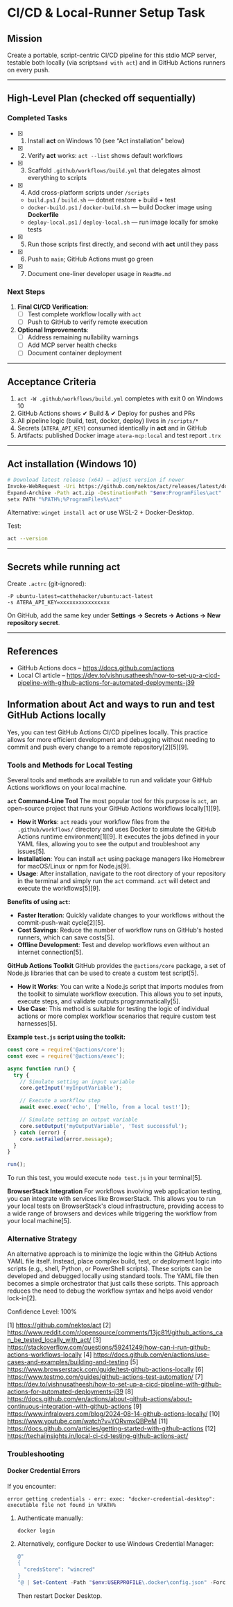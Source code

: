 # CI/CD & Local-Runner Setup Task

## Mission
Create a portable, script-centric CI/CD pipeline for this stdio MCP server,
testable both locally (via scripts`and with act`) and in GitHub Actions runners on every push.

---

## High-Level Plan (checked off sequentially)

### Completed Tasks
- [x] 1. Install **act** on Windows 10 (see “Act installation” below)  
- [x] 2. Verify **act** works: `act --list` shows default workflows  
- [x] 3. Scaffold `.github/workflows/build.yml` that delegates almost everything to scripts  
- [x] 4. Add cross-platform scripts under `/scripts`  
  - `build.ps1` / `build.sh` — dotnet restore + build + test  
  - `docker-build.ps1` / `docker-build.sh` — build Docker image using **Dockerfile**  
  - `deploy-local.ps1` / `deploy-local.sh` — run image locally for smoke tests  
- [x] 5. Run those scripts first directly, and second with **act** until they pass  
- [x] 6. Push to `main`; GitHub Actions must go green  
- [x] 7. Document one-liner developer usage in `ReadMe.md`

### Next Steps
1. **Final CI/CD Verification**:
   - [ ] Test complete workflow locally with `act`
   - [ ] Push to GitHub to verify remote execution

2. **Optional Improvements**:
   - [ ] Address remaining nullability warnings
   - [ ] Add MCP server health checks
   - [ ] Document container deployment

---

## Acceptance Criteria

1. `act -W .github/workflows/build.yml` completes with exit 0 on Windows 10  
2. GitHub Actions shows ✔ Build & ✔ Deploy for pushes and PRs  
3. All pipeline logic (build, test, docker, deploy) lives in `/scripts/*`  
4. Secrets (`ATERA_API_KEY`) consumed identically in **act** and in GitHub  
5. Artifacts: published Docker image `atera-mcp:local` and test report `.trx`

---

## Act installation (Windows 10)

```bash
# Download latest release (x64) – adjust version if newer
Invoke-WebRequest -Uri https://github.com/nektos/act/releases/latest/download/act_Windows_x86_64.zip -OutFile act.zip
Expand-Archive -Path act.zip -DestinationPath "$env:ProgramFiles\act"
setx PATH "%PATH%;%ProgramFiles%\act"
```

Alternative: `winget install act` or use WSL-2 + Docker-Desktop.

Test:

```bash
act --version
```

---

## Secrets while running **act**

Create `.actrc` (git-ignored):

```
-P ubuntu-latest=catthehacker/ubuntu:act-latest
-s ATERA_API_KEY=xxxxxxxxxxxxxxxx
```

On GitHub, add the same key under **Settings → Secrets → Actions → New repository secret**.

---

## References

* GitHub Actions docs – https://docs.github.com/actions  
* Local CI article – https://dev.to/vishnusatheesh/how-to-set-up-a-cicd-pipeline-with-github-actions-for-automated-deployments-j39


## Information about Act and ways to run and test GitHub Actions locally
Yes, you can test GitHub Actions CI/CD pipelines locally. This practice allows for more efficient development and debugging without needing to commit and push every change to a remote repository[2][5][9].

### Tools and Methods for Local Testing

Several tools and methods are available to run and validate your GitHub Actions workflows on your local machine.

**`act` Command-Line Tool**
The most popular tool for this purpose is `act`, an open-source project that runs your GitHub Actions workflows locally[1][9].

*   **How it Works**: `act` reads your workflow files from the `.github/workflows/` directory and uses Docker to simulate the GitHub Actions runtime environment[1][9]. It executes the jobs defined in your YAML files, allowing you to see the output and troubleshoot any issues[5].
*   **Installation**: You can install `act` using package managers like Homebrew for macOS/Linux or npm for Node.js[9].
*   **Usage**: After installation, navigate to the root directory of your repository in the terminal and simply run the `act` command. `act` will detect and execute the workflows[5][9].

**Benefits of using `act`:**
*   **Faster Iteration**: Quickly validate changes to your workflows without the commit-push-wait cycle[2][5].
*   **Cost Savings**: Reduce the number of workflow runs on GitHub's hosted runners, which can save costs[5].
*   **Offline Development**: Test and develop workflows even without an internet connection[5].

**GitHub Actions Toolkit**
GitHub provides the `@actions/core` package, a set of Node.js libraries that can be used to create a custom test script[5].

*   **How it Works**: You can write a Node.js script that imports modules from the toolkit to simulate workflow execution. This allows you to set inputs, execute steps, and validate outputs programmatically[5].
*   **Use Case**: This method is suitable for testing the logic of individual actions or more complex workflow scenarios that require custom test harnesses[5].

**Example `test.js` script using the toolkit:**
```javascript
const core = require('@actions/core');
const exec = require('@actions/exec');

async function run() {
  try {
    // Simulate setting an input variable
    core.getInput('myInputVariable');

    // Execute a workflow step
    await exec.exec('echo', ['Hello, from a local test!']);

    // Simulate setting an output variable
    core.setOutput('myOutputVariable', 'Test successful');
  } catch (error) {
    core.setFailed(error.message);
  }
}

run();
```
To run this test, you would execute `node test.js` in your terminal[5].

**BrowserStack Integration**
For workflows involving web application testing, you can integrate with services like BrowserStack. This allows you to run your local tests on BrowserStack's cloud infrastructure, providing access to a wide range of browsers and devices while triggering the workflow from your local machine[5].

### Alternative Strategy

An alternative approach is to minimize the logic within the GitHub Actions YAML file itself. Instead, place complex build, test, or deployment logic into scripts (e.g., shell, Python, or PowerShell scripts). These scripts can be developed and debugged locally using standard tools. The YAML file then becomes a simple orchestrator that just calls these scripts. This approach reduces the need to debug the workflow syntax and helps avoid vendor lock-in[2].

Confidence Level: 100%

[1] https://github.com/nektos/act
[2] https://www.reddit.com/r/opensource/comments/13jc81f/github_actions_can_be_tested_locally_with_act/
[3] https://stackoverflow.com/questions/59241249/how-can-i-run-github-actions-workflows-locally
[4] https://docs.github.com/en/actions/use-cases-and-examples/building-and-testing
[5] https://www.browserstack.com/guide/test-github-actions-locally
[6] https://www.testmo.com/guides/github-actions-test-automation/
[7] https://dev.to/vishnusatheesh/how-to-set-up-a-cicd-pipeline-with-github-actions-for-automated-deployments-j39
[8] https://docs.github.com/en/actions/about-github-actions/about-continuous-integration-with-github-actions
[9] https://www.infralovers.com/blog/2024-08-14-github-actions-locally/
[10] https://www.youtube.com/watch?v=YORvmxQBPeM
[11] https://docs.github.com/articles/getting-started-with-github-actions
[12] https://techaiinsights.in/local-ci-cd-testing-github-actions-act/

### Troubleshooting

#### Docker Credential Errors
If you encounter:
```
error getting credentials - err: exec: "docker-credential-desktop": executable file not found in %PATH%
```

1. Authenticate manually:
   ```powershell
   docker login
   ```
   
2. Alternatively, configure Docker to use Windows Credential Manager:
   ```powershell
   @"
   {
     "credsStore": "wincred"
   }
   "@ | Set-Content -Path "$env:USERPROFILE\.docker\config.json" -Force
   ```
   Then restart Docker Desktop.